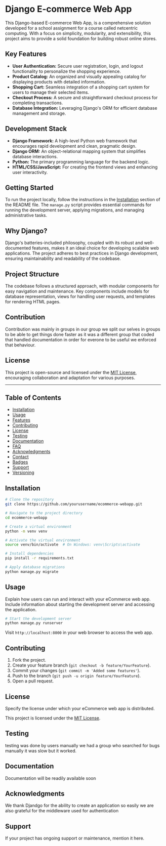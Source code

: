 
# Django E-commerce Web App 

This Django-based E-commerce Web App, is a comprehensive solution developed for a school assignment for a course called netcentric computing. With a focus on simplicity, modularity, and extensibility, this project aims to provide a solid foundation for building robust online stores.

## Key Features

- **User Authentication:** Secure user registration, login, and logout functionality to personalize the shopping experience.
- **Product Catalog:** An organized and visually appealing catalog for displaying products with detailed information.
- **Shopping Cart:** Seamless integration of a shopping cart system for users to manage their selected items.
- **Checkout Process:** A secure and straightforward checkout process for completing transactions.
- **Database Integration:** Leveraging Django's ORM for efficient database management and storage.

## Development Stack

- **Django Framework:** A high-level Python web framework that encourages rapid development and clean, pragmatic design.
- **Django ORM:** An object-relational mapping system that simplifies database interactions.
- **Python:** The primary programming language for the backend logic.
- **HTML/CSS/JavaScript:** For creating the frontend views and enhancing user interactivity.

## Getting Started

To run the project locally, follow the instructions in the [Installation](#installation) section of the README file. The `manage.py` script provides essential commands for running the development server, applying migrations, and managing administrative tasks.

## Why Django?

Django's batteries-included philosophy, coupled with its robust and well-documented features, makes it an ideal choice for developing scalable web applications. The project adheres to best practices in Django development, ensuring maintainability and readability of the codebase.

## Project Structure

The codebase follows a structured approach, with modular components for easy navigation and maintenance. Key components include models for database representation, views for handling user requests, and templates for rendering HTML pages.

## Contribution 

Contribution was mainly in groups in our group we split our selves in groups to be able to get things done faster as it was a different group that coded that handled documentation in order for everone to be useful we enforced that behaviour.

## License

This project is open-source and licensed under the [MIT License](LICENSE), encouraging collaboration and adaptation for various purposes.

---


## Table of Contents

- [Installation](#installation)
- [Usage](#usage)
- [Features](#features)
- [Contributing](#contributing)
- [License](#license)
- [Testing](#testing)
- [Documentation](#documentation)
- [FAQ](#faq)
- [Acknowledgments](#acknowledgments)
- [Contact](#contact)
- [Badges](#badges)
- [Support](#support)
- [Versioning](#versioning)

## Installation


```bash
# Clone the repository
git clone https://github.com/yourusername/ecommerce-webapp.git

# Navigate to the project directory
cd ecommerce-webapp

# Create a virtual environment
python -m venv venv

# Activate the virtual environment
source venv/bin/activate  # On Windows: venv\Scripts\activate

# Install dependencies
pip install -r requirements.txt

# Apply database migrations
python manage.py migrate
```

## Usage

Explain how users can run and interact with your eCommerce web app. Include information about starting the development server and accessing the application.

```bash
# Start the development server
python manage.py runserver
```

Visit `http://localhost:8000` in your web browser to access the web app.



## Contributing

1. Fork the project.
2. Create your feature branch (`git checkout -b feature/YourFeature`).
3. Commit your changes (`git commit -m 'Added some features'`).
4. Push to the branch (`git push -u origin feature/YourFeature`).
5. Open a pull request.

## License

Specify the license under which your eCommerce web app is distributed.

This project is licensed under the [MIT License](LICENSE).

## Testing

testing was done by users manually we had a group who searched for bugs manually it was slow but it worked.

## Documentation

Documentation will be readily available soon



## Acknowledgments

We thank Djandgo for the ability to create an application so easily we are also grateful for the middleware used for authentication



## Support

If your project has ongoing support or maintenance, mention it here.

